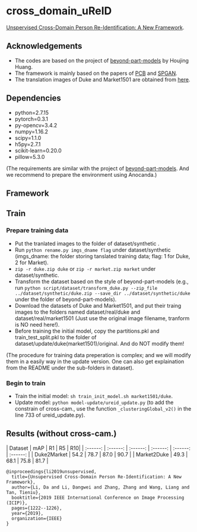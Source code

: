 # cross_domain_uReID
[Unspervised Cross-Domain Person Re-Identification: A New Framework](https://ieeexplore.ieee.org/document/8804418).
## Acknowledgements
- The codes are based on the project of [beyond-part-models](https://github.com/huanghoujing/beyond-part-models) by Houjing Huang.
- The framework is mainly based on the papers of [PCB](http://openaccess.thecvf.com/content_ECCV_2018/papers/Yifan_Sun_Beyond_Part_Models_ECCV_2018_paper.pdf) and [SPGAN](http://openaccess.thecvf.com/content_cvpr_2018/papers/Deng_Image-Image_Domain_Adaptation_CVPR_2018_paper.pdf).
- The translation images of Duke and Market1501 are obtained from [here](https://github.com/Simon4Yan/Learning-via-Translation/tree/master/SPGAN). 

## Dependencies

- python=2.7.15
- pytorch=0.3.1
- py-opencv=3.4.2
- numpy=1.16.2
- scipy=1.1.0
- h5py=2.7.1
- scikit-learn=0.20.0
- pillow=5.3.0

(The requirements are similar with the project of [beyond-part-models](https://github.com/huanghoujing/beyond-part-models). And we recommend to prepare the environment using Anocanda.)

## Framework

## Train

### Prepare training data
- Put the tranlated images to the folder of dataset/synthetic .
- Run `python rename.py imgs_dname flag` under dataset/synthetic (imgs_dname: the folder storing tanslated training data; flag: 1 for Duke, 2 for Market).
- `zip -r duke.zip duke` or `zip -r market.zip market` under dataset/synthetic.
- Transform the dataset based on the style of beyond-part-models (e.g., run `python script/dataset/transform_duke.py --zip_file ../dataset/synthetic/duke.zip --save_dir ../dataset/synthetic/duke` under the folder of beyond-part-models).
- Download the datasets of Duke and Market1501, and put their traing images to the folders named dataset/real/duke and dataset/real/market1501 (Just use the original image filename, tranform is NO need here!).
- Before training the initial model, copy the partitions.pkl and train_test_split.pkl to the folder of dataset/update/duke(market1501)/original. And do NOT modify them!

(The procedure for training data preperation is complex; and we will modify them in a easily way in the update version. One can also get explaination from the README under the sub-folders in dataset).

### Begin to train
- Train the initial model: `sh train_init_model.sh market1501/duke`.
- Update model: `python model-update/ureid_update.py` (to add the constrain of cross-cam., use the function `_clusteringGlobal_v2()` in the line 733 of ureid_update.py).

## Results (without cross-cam.)
| Dataset | mAP | R1 | R5 | R10|
| :------: | :------: | :------: | :------: | :------: | :------: |
| Duke2Market | 54.2 | 78.7 | 87.0 | 90.7 |
| Market2Duke | 49.3 | 68.1 | 75.8 | 81.7 |

```text
@inproceedings{li2019unsupervised,
  title={Unsupervised Cross-Domain Person Re-Identification: A New Framework},
  author={Li, Da and Li, Dangwei and Zhang, Zhang and Wang, Liang and Tan, Tieniu},
  booktitle={2019 IEEE International Conference on Image Processing (ICIP)},
  pages={1222--1226},
  year={2019},
  organization={IEEE}
}
```
